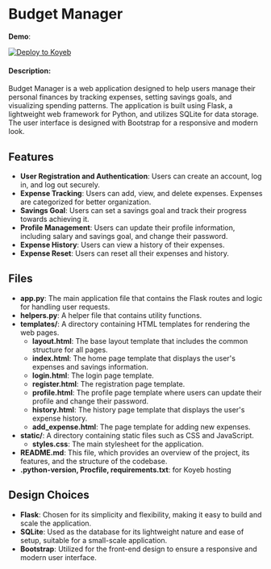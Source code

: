 # Budget Manager

**Demo**:

[![Deploy to Koyeb](https://www.koyeb.com/static/images/deploy/button.svg)](https://vicious-hetti-budget-manager-82c039f2.koyeb.app/)

#### Description:
Budget Manager is a web application designed to help users manage their personal finances by tracking expenses, setting savings goals, and visualizing spending patterns. The application is built using Flask, a lightweight web framework for Python, and utilizes SQLite for data storage. The user interface is designed with Bootstrap for a responsive and modern look.

## Features
- **User Registration and Authentication**: Users can create an account, log in, and log out securely.
- **Expense Tracking**: Users can add, view, and delete expenses. Expenses are categorized for better organization.
- **Savings Goal**: Users can set a savings goal and track their progress towards achieving it.
- **Profile Management**: Users can update their profile information, including salary and savings goal, and change their password.
- **Expense History**: Users can view a history of their expenses.
- **Expense Reset**: Users can reset all their expenses and history.

## Files
- **app.py**: The main application file that contains the Flask routes and logic for handling user requests.
- **helpers.py**: A helper file that contains utility functions.
- **templates/**: A directory containing HTML templates for rendering the web pages.
  - **layout.html**: The base layout template that includes the common structure for all pages.
  - **index.html**: The home page template that displays the user's expenses and savings information.
  - **login.html**: The login page template.
  - **register.html**: The registration page template.
  - **profile.html**: The profile page template where users can update their profile and change their password.
  - **history.html**: The history page template that displays the user's expense history.
  - **add_expense.html**: The page template for adding new expenses.
- **static/**: A directory containing static files such as CSS and JavaScript.
  - **styles.css**: The main stylesheet for the application.
- **README.md**: This file, which provides an overview of the project, its features, and the structure of the codebase.
- **.python-version, Procfile, requirements.txt**: for Koyeb hosting

## Design Choices
- **Flask**: Chosen for its simplicity and flexibility, making it easy to build and scale the application.
- **SQLite**: Used as the database for its lightweight nature and ease of setup, suitable for a small-scale application.
- **Bootstrap**: Utilized for the front-end design to ensure a responsive and modern user interface.

